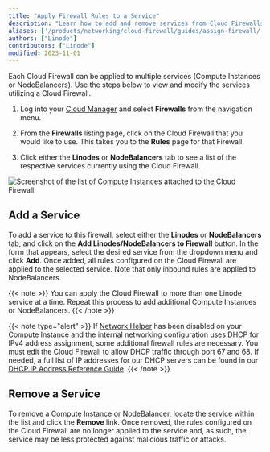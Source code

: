 ```yaml
---
title: "Apply Firewall Rules to a Service"
description: "Learn how to add and remove services from Cloud Firewalls."
aliases: ['/products/networking/cloud-firewall/guides/assign-firewall/', '/products/networking/cloud-firewall/guides/apply-to-compute-instances/']
authors: ["Linode"]
contributors: ["Linode"]
modified: 2023-11-01
---
```


Each Cloud Firewall can be applied to multiple services (Compute Instances or NodeBalancers). Use the steps below to view and modify the services utilizing a Cloud Firewall.

1. Log into your [Cloud Manager](https://cloud.linode.com/) and select **Firewalls** from the navigation menu.

1. From the **Firewalls** listing page, click on the Cloud Firewall that you would like to use. This takes you to the **Rules** page for that Firewall.

1. Click either the **Linodes** or **NodeBalancers** tab to see a list of the respective services currently using the Cloud Firewall.

![Screenshot of the list of Compute Instances attached to the Cloud Firewall](compute-instances-attached-to-firewall.jpg)

## Add a Service

To add a service to this firewall, select either the **Linodes** or **NodeBalancers** tab, and click on the **Add Linodes/NodeBalancers to Firewall** button. In the form that appears, select the desired service from the dropdown menu and click **Add**. Once added, all rules configured on the Cloud Firewall are applied to the selected service. Note that only inbound rules are applied to NodeBalancers.

{{< note >}}
You can apply the Cloud Firewall to more than one Linode service at a time. Repeat this process to add additional Compute Instances or NodeBalancers.
{{< /note >}}

{{< note type="alert" >}}
If [Network Helper](/docs/products/compute/compute-instances/guides/network-helper/) has been disabled on your Compute Instance and the internal networking configuration uses DHCP for IPv4 address assignment, some additional firewall rules are necessary. You must edit the Cloud Firewall to allow DHCP traffic through port 67 and 68. If needed, a full list of IP addresses for our DHCP servers can be found in our [DHCP IP Address Reference Guide](/docs/guides/dhcp-ip-address-reference/).
{{< /note >}}

## Remove a Service

To remove a Compute Instance or NodeBalancer, locate the service within the list and click the **Remove** link. Once removed, the rules configured on the Cloud Firewall are no longer applied to the service and, as such, the service may be less protected against malicious traffic or attacks.